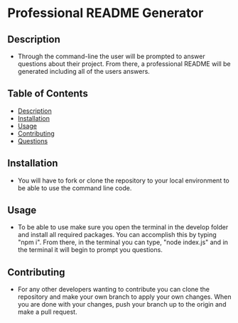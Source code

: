 # Professional README Generator


## Description

- Through the command-line the user will be prompted to answer questions about their project. From there, a professional README will be generated including all of the users answers.

## Table of Contents

- [Description](#description)
- [Installation](#installation)
- [Usage](#usage)
- [Contributing](#contributing)
- [Questions](#questions)

## Installation

- You will have to fork or clone the repository to your local environment to be able to use the command line code.

## Usage

- To be able to use make sure you open the terminal in the develop folder and install all required packages. You can accomplish this by typing "npm i". From there, in the terminal you can type, "node index.js" and in the terminal it will begin to prompt you questions.

## Contributing

- For any other developers wanting to contribute you can clone the repository and make your own branch to apply your own changes. When you are done with your changes, push your branch up to the origin and make a pull request.



